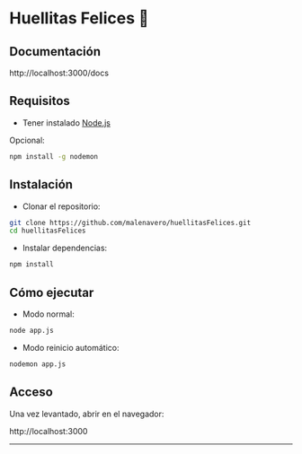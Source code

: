 # Huellitas Felices 🐾

## Documentación

http://localhost:3000/docs

## Requisitos

- Tener instalado [Node.js](https://nodejs.org/)

Opcional:
```bash
npm install -g nodemon
```
## Instalación

- Clonar el repositorio:
```bash
git clone https://github.com/malenavero/huellitasFelices.git
cd huellitasFelices
```

- Instalar dependencias:

```bash
npm install
```
## Cómo ejecutar

- Modo normal:

```bash
node app.js
```

- Modo reinicio automático:
```bash
nodemon app.js
```



## Acceso

Una vez levantado, abrir en el navegador:

http://localhost:3000


---

